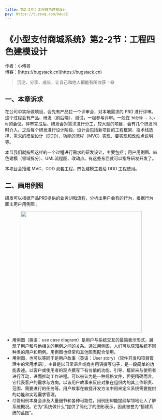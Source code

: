 ```yaml
---
title: 第2-2节：工程四色建模设计
pay: https://t.zsxq.com/XeucE
---
```


# 《小型支付商城系统》第2-2节：工程四色建模设计

作者：小傅哥
<br/>博客：[https://bugstack.cn](https://bugstack.cn)

> 沉淀、分享、成长，让自己和他人都能有所收获！😄

## 一、本章诉求

在公司中实际做项目，会先有产品拉一个评审会，对本地需求的 PRD 进行评审。这个过程会有产品、研发（前后端）、测试，一起参与评审。一般在 `30分钟 ~ 2小时`的会议。评审完成后，研发会对需求进行分工，较大型的项目，会有几个研发同时介入。之后每个研发进行设计阶段，设计会包括新项目的工程框架、技术栈选择、需求的模型设计（DDD）、功能的流程（MVC）实现、要实现和改动点说明等。

本节我们就按照这样的一个过程进行需求的研发设计，主要包括；用户用例图、四色建模（领域拆分）、UML流程图、改动点。有这些东西就可以指导研发开发了。

本项目会搭建 MVC、DDD 双套工程，四色建模主要给 DDD 工程使用。

## 二、画用例图

研发可以根据产品PRD提供的业务UI和流程，分析出用户会有的行为，根据行为画出用户用例图；

<div align="center">
    <img src="https://bugstack.cn/images/article/project/s-pay-mall/s-pay-mall-2-2-01.png" width="400px">
</div>

- 用例图（英语：use case diagram）是用户与系统交互的最简表示形式，展现了用户和与他相关的用例之间的关系。通过用例图，人们可以获知系统不同种类的用户和用例。用例图也经常和其他图表配合使用。
- 用例图，也可以等同于是用户故事（英语：User story）（软件开发和项目管理中的常用术语），主旨是以日常语言或商务用语撰写句子，是一段简单的功能表述。以客户或使用者的观点撰写下有价值的功能、引导、框架来与使用者进行互动，进而推动工作进程。可以被认为是一种规格文件，但更精确而言，它代表客户的需求与方向。以该用户故事来反应对象在组织内的其工作职责、范围、需要进行的任务等。用户故事在敏捷开发方法中用来定义系统需要提供的功能和实现需求管理。
- 尽管用例本身会涉及大量细节和各种可能性，用例图却能提纲挈领地让人了解系统概况。它为“系统做什么”提供了简化了的图形表示，因此被誉为“搭建系统的蓝图”。